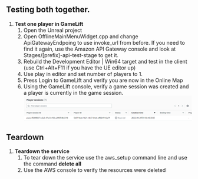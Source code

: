 ## Testing both together.
1. **Test one player in GameLift**
   1. Open the Unreal project
   2. Open OfflineMainMenuWidget.cpp and change ApiGatewayEndpoing to use invoke_url from before.  If you need to find it again, use the Amazon API Gateway console and look at Stages/[prefix]-api-test-stage to get it.
   3. Rebuild the Development Editor | Win64 target and test in the client (use Ctrl+Alt+F11 if you have the UE editor up)
   4. Use play in editor and set number of players to 1.
   5. Press Login to GameLift and verify you are now in the Online Map
   6. Using the GameLift console, verify a game session was created and a player is currently in the game session.
      ![player_session_was_created](images/player_session_was_created.png)

## Teardown
1. **Teardown the service**
   1. To tear down the service use the aws_setup command line and use the command **delete all**
   2. Use the AWS console to verify the resources were deleted
